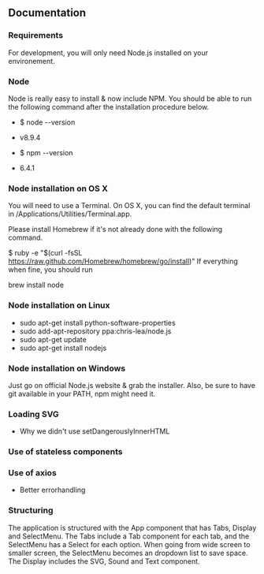 ## Documentation

### Requirements
For development, you will only need Node.js installed on your environement.

### Node
Node is really easy to install & now include NPM. You should be able to run the following command after the installation procedure below.

 - $ node --version
 - v8.9.4

 - $ npm --version
 - 6.4.1

### Node installation on OS X
You will need to use a Terminal. On OS X, you can find the default terminal in /Applications/Utilities/Terminal.app.

Please install Homebrew if it's not already done with the following command.

$ ruby -e "$(curl -fsSL https://raw.github.com/Homebrew/homebrew/go/install)"
If everything when fine, you should run

brew install node

### Node installation on Linux
 - sudo apt-get install python-software-properties
 - sudo add-apt-repository ppa:chris-lea/node.js
 - sudo apt-get update
 - sudo apt-get install nodejs

### Node installation on Windows
Just go on official Node.js website & grab the installer. Also, be sure to have git available in your PATH, npm might need it.




### Loading SVG
- Why we didn't use setDangerouslyInnerHTML


### Use of stateless components


### Use of axios
- Better errorhandling

### Structuring
The application is structured with the App component that has Tabs, Display and SelectMenu. 
The Tabs include a Tab component for each tab, and the SelectMenu has a Select for each option. When going from wide screen to smaller screen, the SelectMenu becomes an dropdown list to save space. 
The Display includes the SVG, Sound and Text component. 